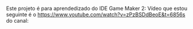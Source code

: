 Este projeto é para aprendedizado do IDE Game Maker 2:
Vídeo que estou seguinte é o https://www.youtube.com/watch?v=zPzBSDdBeoE&t=6856s do canal: 
